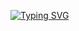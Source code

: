 <a href="https://git.io/typing-svg"><img src="https://readme-typing-svg.herokuapp.com?font=Fira+Code&pause=1000&color=8D08FF&center=true&vCenter=true&width=435&lines=I+don't+carrot+all.;I'm+Kirill+and+I'm+a+frontend+developer" alt="Typing SVG" /></a>
